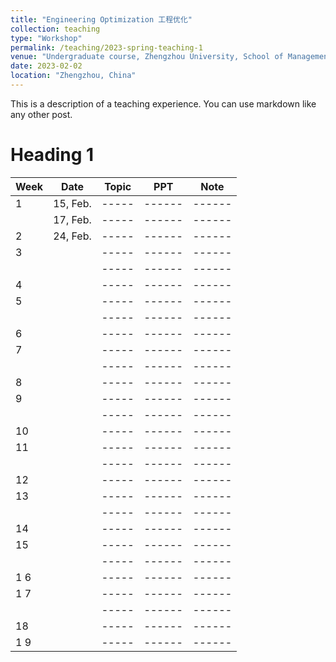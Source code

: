 ```yaml
---
title: "Engineering Optimization 工程优化"
collection: teaching
type: "Workshop"
permalink: /teaching/2023-spring-teaching-1
venue: "Undergraduate course, Zhengzhou University, School of Management Engineering, 2021"
date: 2023-02-02
location: "Zhengzhou, China"
---
```


This is a description of a teaching experience. You can use markdown like any other post.

Heading 1
======

|Week| Date | Topic| PPT 	 | Note | 
| ------ | ------ |-----| ------ | ------ |
| 1 |  15, Feb. |  -----| ------ | ------ |
|   |  17, Feb. |  -----| ------ | ------ |
| 2 |  24, Feb. |  -----| ------ | ------ |
| 3|   |  -----| ------ | ------ |
|   |    |  -----| ------ | ------ |
| 4 |   |  -----| ------ | ------ |
| 5|   |  -----| ------ | ------ |
|   |    |  -----| ------ | ------ |
| 6|   |  -----| ------ | ------ |
| 7|   |  -----| ------ | ------ |
|   |    |  -----| ------ | ------ |
| 8 |   |  -----| ------ | ------ |
| 9|   |  -----| ------ | ------ |
|   |    |  -----| ------ | ------ |
| 10 |   |  -----| ------ | ------ |
| 11|   |  -----| ------ | ------ |
|   |    |  -----| ------ | ------ |
| 12 |   |  -----| ------ | ------ |
| 13|   |  -----| ------ | ------ |
|   |    |  -----| ------ | ------ |
| 14 |   |  -----| ------ | ------ |
| 15|   |  -----| ------ | ------ |
|   |    |  -----| ------ | ------ |
|1 6|   |  -----| ------ | ------ |
|1 7|   |  -----| ------ | ------ |
|   |    |  -----| ------ | ------ |
| 18 |   |  -----| ------ | ------ |
|1 9|   |  -----| ------ | ------ |
